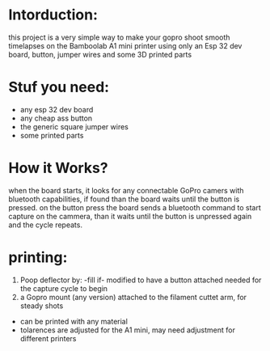 # Intorduction:
this project is a very simple way to make your gopro shoot smooth timelapses on the Bamboolab A1 mini printer using only an Esp 32 dev board, button, jumper wires and some 3D printed parts

# Stuf you need:
- any esp 32 dev board
- any cheap ass button 
- the generic square jumper wires
- some printed parts

# How it Works?

when the board starts, it looks for any connectable GoPro camers with bluetooth capabilities, if found than the board waits until the button is pressed.
on the button press the board sends a bluetooth command to start capture on the cammera, than it waits until the button is unpressed again and the cycle repeats.

# printing:
1. Poop deflector by: -fill if- modified to have a button attached needed for the capture cycle to begin
2. a Gopro mount (any version) attached to the filament cuttet arm, for steady shots
- can be printed with any material
- tolarences are adjusted for the A1 mini, may need adjustment for different printers



